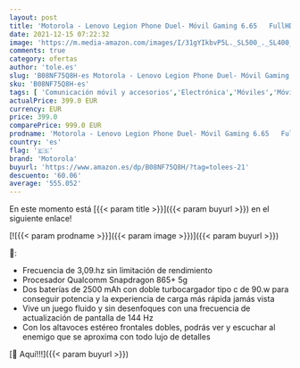 ```yaml
---
layout: post
title: 'Motorola - Lenovo Legion Phone Duel- Móvil Gaming 6.65   FullHD  Snapdragon 865+ 5G  12GB RAM  512 GB UFS 3.1  Tarjeta gráfica Qualcomm Adreno 650  Android 10  Rojo [Versión ES/PT]'
date: 2021-12-15 07:22:32
image: 'https://m.media-amazon.com/images/I/31gYIkbvP5L._SL500_._SL400_.jpg'
comments: true
category: ofertas
author: 'tole.es'
slug: 'B08NF75Q8H-es Motorola - Lenovo Legion Phone Duel- Móvil Gaming 6.65...'
sku: 'B08NF75Q8H-es'
tags: [ 'Comunicación móvil y accesorios','Electrónica','Móviles','Móviles y smartphones libres','android','motorola', ]
actualPrice: 399.0 EUR
currency: EUR
price: 399.0
comparePrice: 999.0 EUR
prodname: 'Motorola - Lenovo Legion Phone Duel- Móvil Gaming 6.65   FullHD  Snapdragon 865+ 5G  12GB RAM  512 GB UFS 3.1  Tarjeta gráfica Qualcomm Adreno 650  Android 10  Rojo [Versión ES/PT]'
country: 'es'
flag: '🇪🇸'
brand: 'Motorola'
buyurl: 'https://www.amazon.es/dp/B08NF75Q8H/?tag=tolees-21'
descuento: '60.06'
average: '555.052'
---
```


En este momento está [{{< param title >}}]({{< param buyurl >}}) en el siguiente enlace!

[![{{< param prodname >}}]({{< param image >}})]({{< param buyurl >}})

🔎:

- Frecuencia de 3,09.hz sin limitación de rendimiento
- Procesador Qualcomm Snapdragon 865+ 5g
- Dos baterías de 2500 mAh con doble turbocargador tipo c de 90.w para conseguir potencia y la experiencia de carga más rápida jamás vista
- Vive un juego fluido y sin desenfoques con una frecuencia de actualización de pantalla de 144 Hz
- Con los altavoces estéreo frontales dobles, podrás ver y escuchar al enemigo que se aproxima con todo lujo de detalles

[🛒 Aquí!!!]({{< param buyurl >}})
